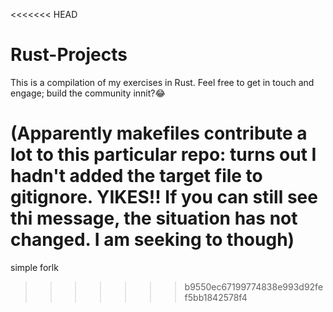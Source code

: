 <<<<<<< HEAD
# Rust-Projects
This is a compilation of my exercises in Rust.
Feel free to get in touch and engage; build the community innit?😂

(Apparently makefiles contribute a lot to this particular repo: turns out I hadn't added the target file to gitignore. YIKES!!
If you can still see thi message, the situation has not changed. I am seeking to though)
=======
simple forlk
>>>>>>> b9550ec67199774838e993d92fef5bb1842578f4
